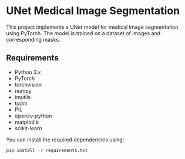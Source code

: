 # UNet Medical Image Segmentation

This project implements a UNet model for medical image segmentation using PyTorch. The model is trained on a dataset of images and corresponding masks.

## Requirements

- Python 3.x
- PyTorch
- torchvision
- numpy
- imutils
- tqdm
- PIL
- opencv-python
- matplotlib
- scikit-learn

You can install the required dependencies using:

```bash
pip install -r requirements.txt
